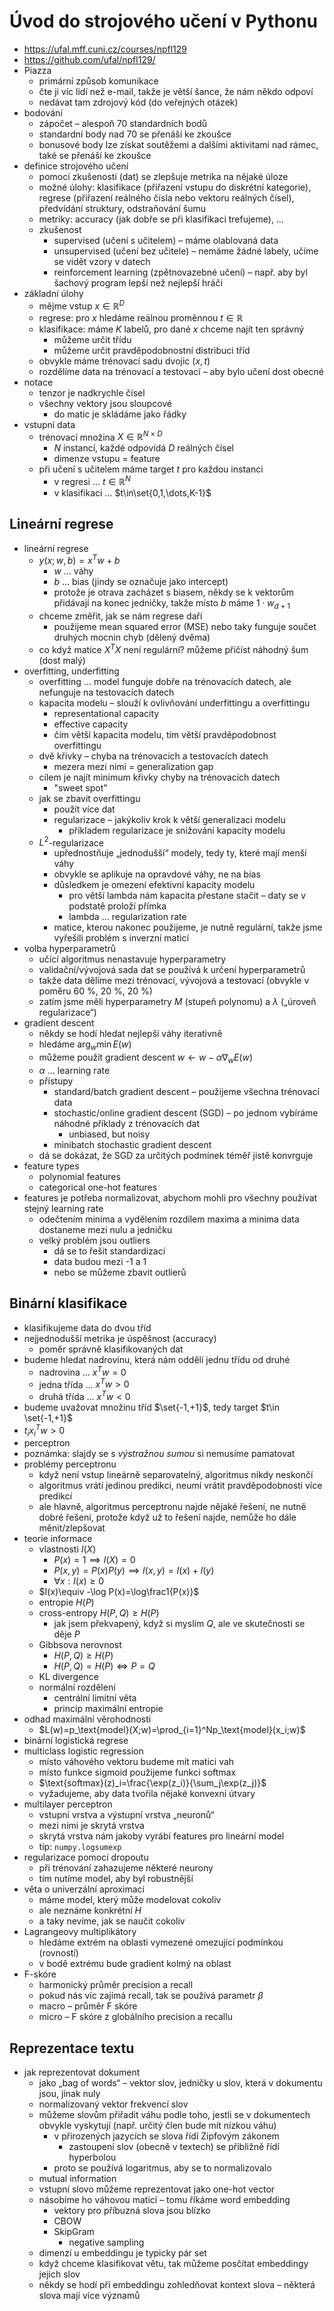 # Úvod do strojového učení v Pythonu

- https://ufal.mff.cuni.cz/courses/npfl129
- https://github.com/ufal/npfl129/
- Piazza
	- primární způsob komunikace
	- čte ji víc lidí než e-mail, takže je větší šance, že nám někdo odpoví
	- nedávat tam zdrojový kód (do veřejných otázek)
- bodování
	- zápočet – alespoň 70 standardních bodů
	- standardní body nad 70 se přenáší ke zkoušce
	- bonusové body lze získat soutěžemi a dalšími aktivitami nad rámec, také se přenáší ke zkoušce
- definice strojového učení
	- pomocí zkušenosti (dat) se zlepšuje metrika na nějaké úloze
	- možné úlohy: klasifikace (přiřazení vstupu do diskrétní kategorie), regrese (přiřazení reálného čísla nebo vektoru reálných čísel), předvídání struktury, odstraňování šumu
	- metriky: accuracy (jak dobře se při klasifikaci trefujeme), …
	- zkušenost
		- supervised (učení s učitelem) – máme olablovaná data
		- unsupervised (učení bez učitele) – nemáme žádné labely, učíme se vidět vzory v datech
		- reinforcement learning (zpětnovazebné učení) – např. aby byl šachový program lepší než nejlepší hráči
- základní úlohy
	- mějme vstup $x\in\mathbb R^D$
	- regrese: pro $x$ hledáme reálnou proměnnou $t\in\mathbb R$
	- klasifikace: máme $K$ labelů, pro dané $x$ chceme najít ten správný
		- můžeme určit třídu
		- můžeme určit pravděpodobnostní distribuci tříd
	- obvykle máme trénovací sadu dvojic $(x,t)$
	- rozdělíme data na trénovací a testovací – aby bylo učení dost obecné
- notace
	- tenzor je nadkrychle čísel
	- všechny vektory jsou sloupcové
		- do matic je skládáme jako řádky
- vstupní data
	- trénovací množina $X\in\mathbb R^{N\times D}$
		- $N$ instancí, každé odpovídá $D$ reálných čísel
		- dimenze vstupu = feature
	- při učení s učitelem máme target $t$ pro každou instanci
		- v regresi … $t\in\mathbb R^N$
		- v klasifikaci … $t\in\set{0,1,\dots,K-1}$

## Lineární regrese

- lineární regrese
	- $y(x;w,b)=x^Tw+b$
		- $w$ … váhy
		- $b$ … bias (jindy se označuje jako intercept)
		- protože je otrava zacházet s biasem, někdy se k vektorům přidávají na konec jedničky, takže místo $b$ máme $1\cdot w_{d+1}$
	- chceme změřit, jak se nám regrese daří
		- použijeme mean squared error (MSE) nebo taky funguje součet druhých mocnin chyb (dělený dvěma)
	- co když matice $X^TX$ není regulární? můžeme přičíst náhodný šum (dost malý)
- overfitting, underfitting
	- overfitting … model funguje dobře na trénovacích datech, ale nefunguje na testovacích datech
	- kapacita modelu – slouží k ovlivňování underfittingu a overfittingu
		- representational capacity
		- effective capacity
		- čím větší kapacita modelu, tím větší pravděpodobnost overfittingu
	- dvě křivky – chyba na trénovacích a testovacích datech
		- mezera mezi nimi = generalization gap
	- cílem je najít minimum křivky chyby na trénovacích datech
		- "sweet spot"
	- jak se zbavit overfittingu
		- použít více dat
		- regularizace – jakýkoliv krok k větší generalizaci modelu
			- příkladem regularizace je snižování kapacity modelu
	- $L^2$-regularizace
		- upřednostňuje „jednodušší“ modely, tedy ty, které mají menší váhy
		- obvykle se aplikuje na opravdové váhy, ne na bias
		- důsledkem je omezení efektivní kapacity modelu
			- pro větší lambda nám kapacita přestane stačit – daty se v podstatě proloží přímka
			- lambda … regularization rate 
		- matice, kterou nakonec použijeme, je nutně regulární, takže jsme vyřešili problém s inverzní maticí
- volba hyperparametrů
	- učící algoritmus nenastavuje hyperparametry
	- validační/vývojová sada dat se používá k určení hyperparametrů
	- takže data dělíme mezi trénovací, vývojová a testovací (obvykle v poměru 60 %, 20 %, 20 %)
	- zatím jsme měli hyperparametry $M$ (stupeň polynomu) a $\lambda$ („úroveň regularizace“)
- gradient descent
	- někdy se hodí hledat nejlepší váhy iterativně
	- hledáme $\text{arg}_w\min E(w)$
	- můžeme použít gradient descent $w\leftarrow w-\alpha\nabla_wE(w)$
	- $\alpha$ … learning rate
	- přístupy
		- standard/batch gradient descent – použijeme všechna trénovací data
		- stochastic/online gradient descent (SGD) – po jednom vybíráme náhodné příklady z trénovacích dat
			- unbiased, but noisy
		- minibatch stochastic gradient descent
	- dá se dokázat, že SGD za určitých podmínek téměř jistě konvrguje
- feature types
	- polynomial features
	- categorical one-hot features
- features je potřeba normalizovat, abychom mohli pro všechny používat stejný learning rate
	- odečtením minima a vydělením rozdílem maxima a minima data dostaneme mezi nulu a jedničku
	- velký problém jsou outliers
		- dá se to řešit standardizací
		- data budou mezi -1 a 1
		- nebo se můžeme zbavit outlierů

## Binární klasifikace

- klasifikujeme data do dvou tříd
- nejjednodušší metrika je úspěšnost (accuracy)
	- poměr správně klasifikovaných dat
- budeme hledat nadrovinu, která nám oddělí jednu třídu od druhé
	- nadrovina … $x^Tw=0$
	- jedna třída … $x^Tw>0$
	- druhá třída … $x^Tw\lt 0$
- budeme uvažovat množinu tříd $\set{-1,+1}$, tedy target $t\in \set{-1,+1}$
- $t_ix_i^Tw\gt 0$
- perceptron
- poznámka: slajdy se s *výstražnou sumou* si nemusíme pamatovat
- problémy perceptronu
	- když není vstup lineárně separovatelný, algoritmus nikdy neskončí
	- algoritmus vrátí jedinou predikci, neumí vrátit pravděpodobnosti více predikcí
	- ale hlavně, algoritmus perceptronu najde nějaké řešení, ne nutně dobré řešení, protože když už to řešení najde, nemůže ho dále měnit/zlepšovat
- teorie informace
	- vlastnosti $I(X)$
		- $P(x)=1\implies I(X)=0$
		- $P(x,y)=P(x)P(y)\implies I(x,y)=I(x)+I(y)$
		- $\forall x:I(x)\geq 0$
	- $I(x)\equiv -\log P(x)=\log\frac1{P(x)}$
	- entropie $H(P)$
	- cross-entropy $H(P,Q)\geq H(P)$
		- jak jsem překvapený, když si myslím $Q$, ale ve skutečnosti se děje $P$
	- Gibbsova nerovnost
		- $H(P,Q)\geq H(P)$
		- $H(P,Q)=H(P)\iff P=Q$
	- KL divergence
	- normální rozdělení
		- centrální limitní věta
		- princip maximální entropie
- odhad maximální věrohodnosti
	- $L(w)=p_\text{model}(X;w)=\prod_{i=1}^Np_\text{model}(x_i;w)$
- binární logistická regrese
- multiclass logistic regression
	- místo váhového vektoru budeme mít matici vah
	- místo funkce sigmoid použijeme funkci softmax
	- $\text{softmax}(z)_i=\frac{\exp(z_i)}{\sum_j\exp(z_j)}$
	- vyžadujeme, aby data tvořila nějaké konvexní útvary
- multilayer perceptron
	- vstupní vrstva a výstupní vrstva „neuronů“
	- mezi nimi je skrytá vrstva
	- skrytá vrstva nám jakoby vyrábí features pro lineární model
	- tip: `numpy.logsumexp`
- regularizace pomocí dropoutu
	- při trénování zahazujeme některé neurony
	- tím nutíme model, aby byl robustnější
- věta o univerzální aproximaci
	- máme model, který může modelovat cokoliv
	- ale neznáme konkrétní $H$
	- a taky nevíme, jak se naučit cokoliv
- Lagrangeovy multiplikátory
	- hledáme extrém na oblasti vymezené omezující podmínkou (rovností)
	- v bodě extrému bude gradient kolmý na oblast
- F-skóre
	- harmonický průměr precision a recall
	- pokud nás víc zajímá recall, tak se používá parametr $\beta$
	- macro – průměr F skóre
	- micro – F skóre z globálního precision a recallu

## Reprezentace textu

- jak reprezentovat dokument
	- jako „bag of words“ – vektor slov, jedničky u slov, která v dokumentu jsou, jinak nuly
	- normalizovaný vektor frekvencí slov
	- můžeme slovům přiřadit váhu podle toho, jestli se v dokumentech obvykle vyskytují (např. určitý člen bude mít nízkou váhu)
		- v přirozených jazycích se slova řídí Zipfovým zákonem
			- zastoupení slov (obecně v textech) se přibližně řídí hyperbolou
		- proto se používá logaritmus, aby se to normalizovalo
	- mutual information
	- vstupní slovo můžeme reprezentovat jako one-hot vector
	- násobíme ho váhovou maticí – tomu říkáme word embedding
		- vektory pro příbuzná slova jsou blízko
		- CBOW
		- SkipGram
			- negative sampling
	- dimenzí u embeddingu je typicky pár set
	- když chceme klasifikovat větu, tak můžeme posčítat embeddingy jejich slov
	- někdy se hodí při embeddingu zohledňovat kontext slova – některá slova mají více významů
